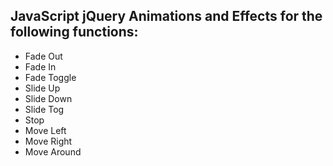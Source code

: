 ## JavaScript jQuery Animations and Effects for the following functions:
- Fade Out
- Fade In 
- Fade Toggle
- Slide Up
- Slide Down
- Slide Tog
- Stop
- Move Left
- Move Right
- Move Around
